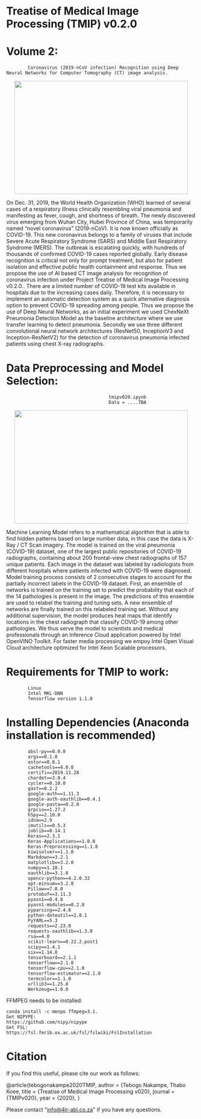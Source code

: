 # Treatise of Medical Image Processing (TMIP) v0.2.0
# Volume 2: 
            Coronavirus (2019-nCoV infection) Recognition using Deep Neural Networks for Computer Tomography (CT) image analysis.

<p align="center">
  <img width="460" height="300" src="https://github.com/TebogoNakampe/TMIP-2019-nCoV-Recognition/blob/master/mini_blob.jpeg">
</p>

On Dec. 31, 2019, the World Health Organization (WHO) learned of several cases of a respiratory 
illness clinically resembling viral pneumonia and manifesting as fever, cough, and shortness of 
breath. The newly discovered virus emerging from Wuhan City, Hubei Province of China, was 
temporarily named “novel coronavirus” (2019-nCoV). It is now known officially as COVID-19. 
This new coronavirus belongs to a family of viruses that include Severe Acute Respiratory 
Syndrome (SARS) and Middle East Respiratory Syndrome (MERS). 
The outbreak is escalating quickly, with hundreds of thousands of confirmed COVID-19 cases 
reported globally. Early disease recognition is critical not only for prompt treatment, but also for 
patient isolation and effective public health containment and response. Thus we propose the 
use of AI based CT image analysis for recognition of coronavirus infection under Project 
Treatise of Medical Image Processing v0.2.0.. 
There are a limited number of COVID-19 test kits available in hospitals due to the increasing 
cases daily. Therefore, it is necessary to implement an automatic detection system as a quick 
alternative diagnosis option to prevent COVID-19 spreading among people. Thus we propose 
the use of Deep Neural Networks, as an initial experiment we used ChexNeXt Pneumonia 
Detection Model as the baseline architecture where we use transfer learning to detect 
pneumonia. Secondly we use three different convolutional neural network architectures 
(ResNet50, InceptionV3 and Inception-ResNetV2) for the detection of coronavirus pneumonia 
infected patients using chest X-ray radiographs. 

# Data Preprocessing and Model Selection:
                                          tmipv020.ipynb
                                          Data = ....TBA
                                                                                                         
<p align="center">
  <img width="460" height="300" src="https://github.com/TebogoNakampe/TMIP-2019-nCoV-Recognition/blob/master/Coronavirus-CDC-645x645.jpg">
</p>
Machine Learning Model refers to a mathematical algorithm that is able to find hidden patterns 
based on large number data, in this case the data is X-Ray / CT Scan imagery.  
The model is trained on the viral pneumonia (COVID-19) dataset, one of the largest public 
repositories of COVID-19 radiographs, containing about 200 frontal-view chest radiographs of 
157 unique patients. Each image in the dataset was labeled by radiologists from different 
hospitals where patients infected with COVID-19 were diagnosed. 
Model training process consists of 2 consecutive stages to account for the partially incorrect 
labels in the COVID-19 dataset. First, an ensemble of networks is trained on the training set to 
predict the probability that each of the 14 pathologies is present in the image. The predictions of 
this ensemble are used to relabel the training and tuning sets. A new ensemble of networks are 
finally trained on this relabeled training set. 
Without any additional supervision, the model produces heat maps that identify locations in the 
chest radiograph that classify COVID-19 among other pathologies. 
We thus serve the model to scientists and medical professionals through an Inference Cloud 
application powered by Intel OpenVINO Toolkit. For faster media processing we empoy Intel 
Open Visual Cloud architecture optimized for Intel Xeon Scalable processors. 
                


# Requirements for TMIP to work: 

            Linux
            Intel MKL-DNN
            Tensorflow version 1.1.0
 # Installing Dependencies (Anaconda installation is recommended)

            absl-py==0.9.0
            args==0.1.0
            astor==0.8.1
            cachetools==4.0.0
            certifi==2019.11.28
            chardet==3.0.4
            cycler==0.10.0
            gast==0.2.2
            google-auth==1.11.3
            google-auth-oauthlib==0.4.1
            google-pasta==0.2.0
            grpcio==1.27.2
            h5py==2.10.0
            idna==2.9
            imutils==0.5.3
            joblib==0.14.1
            Keras==2.3.1
            Keras-Applications==1.0.8
            Keras-Preprocessing==1.1.0
            kiwisolver==1.1.0
            Markdown==3.2.1
            matplotlib==3.2.0
            numpy==1.18.1
            oauthlib==3.1.0
            opencv-python==4.2.0.32
            opt-einsum==3.2.0
            Pillow==7.0.0
            protobuf==3.11.3
            pyasn1==0.4.8
            pyasn1-modules==0.2.8
            pyparsing==2.4.6
            python-dateutil==2.8.1
            PyYAML==5.3
            requests==2.23.0
            requests-oauthlib==1.3.0
            rsa==4.0
            scikit-learn==0.22.2.post1
            scipy==1.4.1
            six==1.14.0
            tensorboard==2.1.1
            tensorflow==2.1.0
            tensorflow-cpu==2.1.0
            tensorflow-estimator==2.1.0
            termcolor==1.1.0
            urllib3==1.25.8
            Werkzeug==1.0.0

FFMPEG needs to be installed:

    conda install -c menpo ffmpeg=3.1.
    Get NIPYPE: 
    https://github.com/nipy/nipype
    Get FSL:
    https://fsl.fmrib.ox.ac.uk/fsl/fslwiki/FslInstallation
    
    
# Citation

If you find this useful, please cite our work as follows:

@article{tebogonakampe2020TMIP,
  author = {Tebogo Nakampe, Thabo Koee,
  title = {Treatise of Medical Image Processing v020},
  journal = {TMIPv020},
  year = {2020},
}

Please contact "info@4ir-abi.co.za" if you have any questions.


